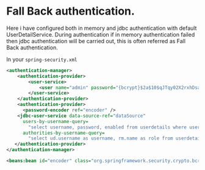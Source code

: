 # Fall Back authentication.

Here i have configured both in memory and jdbc authentication with default UserDetailService. During authentication if in memory 
authentication failed then jdbc authentication will be carried out, this is often referred as Fall Back authentication.

In your ```spring-security.xml```

```xml
<authentication-manager>
    <authentication-provider>
        <user-service>
            <user name="admin" password="{bcrypt}$2a$10$qJTqy02X2rxhDsaQVjmGvuH5An4zaeGl38s9Ro/XqgcNvm0N464fi" authorities="ROLE_ADMIN" />
        </user-service>
    </authentication-provider>
    <authentication-provider>
      <password-encoder ref="encoder" /> 
    <jdbc-user-service data-source-ref="dataSource"
      users-by-username-query=
        "select username, password, enabled from userdetails where userName=?"
      authorities-by-username-query=
        "select ud.username as username, rm.name as role from userdetails ud INNER JOIN rolemaster rm ON rm.id = ud.roleId  where username = ?" />
   </authentication-provider>
</authentication-manager>

<beans:bean id="encoder" class="org.springframework.security.crypto.bcrypt.BCryptPasswordEncoder" />
```
